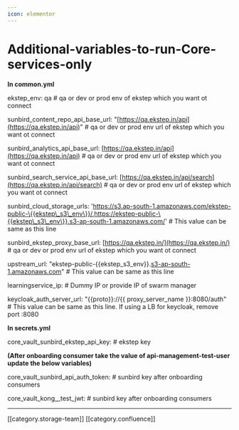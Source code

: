 ```yaml
---
icon: elementor
---
```


# Additional-variables-to-run-Core-services-only

**In common.yml**

ekstep\_env: qa # qa or dev or prod env of ekstep which you want ot connect

sunbird\_content\_repo\_api\_base\_url: "[https://qa.ekstep.in/api](https://qa.ekstep.in/api)" # qa or dev or prod env url of ekstep which you want ot connect

sunbird\_analytics\_api\_base\_url: [https://qa.ekstep.in/api](https://qa.ekstep.in/api) # qa or dev or prod env url of ekstep which you want ot connect

sunbird\_search\_service\_api\_base\_url: [https://qa.ekstep.in/api/search](https://qa.ekstep.in/api/search) # qa or dev or prod env url of ekstep which you want ot connect

sunbird\_cloud\_storage\_urls: 'https://s3.ap-south-1.amazonaws.com/ekstep-public-\{{ekstep\_s3\_env\}}/,https://ekstep-public-\{{ekstep\_s3\_env\}}.s3-ap-south-1.amazonaws.com/' # This value can be same as this line

sunbird\_ekstep\_proxy\_base\_url: [https://qa.ekstep.in/](https://qa.ekstep.in/) # qa or dev or prod env url of ekstep which you want ot connect

upstream\_url: "ekstep-public-\{{ekstep\_s3\_env\}}.[s3-ap-south-1.amazonaws.com](http://s3-ap-south-1.amazonaws.com)" # This value can be same as this line

learningservice\_ip: # Dummy IP or provide IP of swarm manager

keycloak\_auth\_server\_url: "\{{proto\}}://\{{ proxy\_server\_name \}}:8080/auth" # This value can be same as this line. If using a LB for keycloak, remove port :8080

**In secrets.yml**

core\_vault\_sunbird\_ekstep\_api\_key: # ekstep key

**(After onboarding consumer take the value of api-management-test-user update the below variables)**

core\_vault\_sunbird\_api\_auth\_token: # sunbird key after onboarding consumers

core\_vault\_kong\_\_test\_jwt: # sunbird key after onboarding consumers

***

\[\[category.storage-team]] \[\[category.confluence]]
